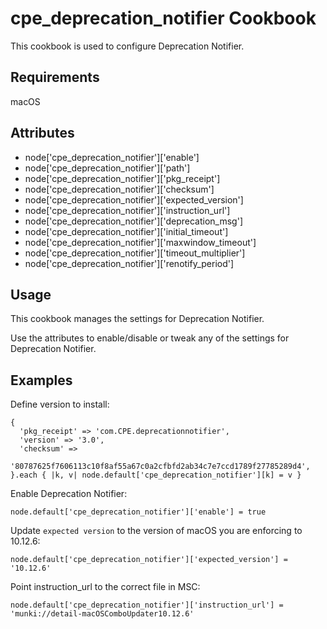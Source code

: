 cpe_deprecation_notifier Cookbook
=================================
This cookbook is used to configure Deprecation Notifier.

Requirements
------------
macOS

Attributes
----------
* node['cpe_deprecation_notifier']['enable']
* node['cpe_deprecation_notifier']['path']
* node['cpe_deprecation_notifier']['pkg_receipt']
* node['cpe_deprecation_notifier']['checksum']
* node['cpe_deprecation_notifier']['expected_version']
* node['cpe_deprecation_notifier']['instruction_url']
* node['cpe_deprecation_notifier']['deprecation_msg']
* node['cpe_deprecation_notifier']['initial_timeout']
* node['cpe_deprecation_notifier']['maxwindow_timeout']
* node['cpe_deprecation_notifier']['timeout_multiplier']
* node['cpe_deprecation_notifier']['renotify_period']

Usage
-----
This cookbook manages the settings for Deprecation Notifier.

Use the attributes to enable/disable or tweak any of the settings for
Deprecation Notifier.

Examples
--------
Define version to install:

```
{
  'pkg_receipt' => 'com.CPE.deprecationnotifier',
  'version' => '3.0',
  'checksum' =>
    '80787625f7606113c10f8af55a67c0a2cfbfd2ab34c7e7ccd1789f27785289d4',
}.each { |k, v| node.default['cpe_deprecation_notifier'][k] = v }
```

Enable Deprecation Notifier:

```
node.default['cpe_deprecation_notifier']['enable'] = true
```

Update `expected version` to the version of macOS you are enforcing to 10.12.6:

```
node.default['cpe_deprecation_notifier']['expected_version'] = '10.12.6'
```

Point instruction_url to the correct file in MSC:

```
node.default['cpe_deprecation_notifier']['instruction_url'] = 'munki://detail-macOSComboUpdater10.12.6'
```
